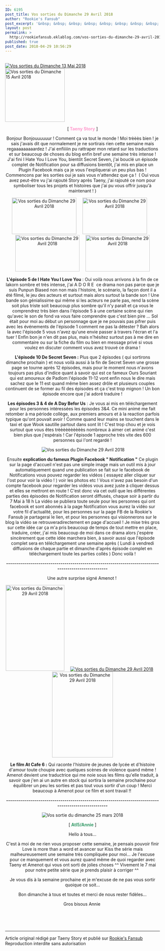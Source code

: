 ```yaml
---
ID: 6195
post_title: Vos sorties du Dimanche 29 Avril 2018
author: "Rookie's Fansub"
post_excerpt: '&nbsp; &nbsp; &nbsp; &nbsp; &nbsp; &nbsp; &nbsp; &nbsp; &nbsp; &nbsp; &nbsp; &nbsp; &nbsp; &nbsp; &nbsp; &nbsp; &nbsp; &nbsp; &nbsp; &nbsp; &nbsp; &nbsp; &nbsp; &nbsp; &nbsp; &nbsp; &nbsp; &nbsp; &nbsp; &nbsp; &nbsp; &nbsp; &nbsp; &nbsp; &nbsp; &nbsp; &nbsp; &nbsp; &nbsp; &nbsp; &nbsp; &nbsp; &nbsp; &nbsp; &nbsp; &nbsp; &nbsp; &nbsp; &nbsp; &nbsp; &nbsp; &nbsp; &nbsp; &nbsp; &nbsp; &nbsp; &nbsp; &nbsp; &nbsp; &nbsp; &nbsp; &nbsp; &nbsp; &nbsp; &nbsp; &nbsp; &nbsp; &nbsp; &nbsp; &nbsp; &nbsp; &nbsp; &nbsp; &nbsp; &nbsp; &nbsp; &nbsp; &nbsp; &nbsp; &nbsp; &nbsp; &nbsp; &nbsp; &nbsp; &nbsp; &nbsp; &nbsp; &nbsp;&nbsp; [ &nbsp;Taeny Story &nbsp; ] Bonjour...'
layout: post
permalink: >
  http://rookiefansub.eklablog.com/vos-sorties-du-dimanche-29-avril-2018-a144526484
published: true
post_date: 2018-04-29 10:56:29
---
```

<p>&nbsp; &nbsp; &nbsp; &nbsp; &nbsp; &nbsp; &nbsp; &nbsp; &nbsp; &nbsp; &nbsp; &nbsp; &nbsp; &nbsp; &nbsp; &nbsp; &nbsp; &nbsp; &nbsp; &nbsp; &nbsp; &nbsp; &nbsp; &nbsp; &nbsp; &nbsp; &nbsp; &nbsp; &nbsp; &nbsp; &nbsp; &nbsp; &nbsp; &nbsp; &nbsp; &nbsp; &nbsp; &nbsp; &nbsp; &nbsp; &nbsp; &nbsp; &nbsp; &nbsp; &nbsp; &nbsp; &nbsp; &nbsp; &nbsp; &nbsp; &nbsp; &nbsp; &nbsp; &nbsp; &nbsp; &nbsp; &nbsp; &nbsp; &nbsp; &nbsp;<a href="http://ekladata.com/wdh_L-I2PFhimAJ1XuXsgMLAIr4.png"><img src="https://united-subs.dearclouds.com/wp-content/uploads/2018/05/b72202faace9de0c0799421cf3a6d58b.jpg" alt="Vos sorties du Dimanche 13 Mai 2018"/></a>&nbsp; &nbsp; &nbsp; &nbsp; &nbsp; &nbsp; &nbsp; &nbsp; &nbsp; &nbsp; &nbsp; &nbsp; &nbsp; &nbsp; &nbsp; &nbsp; &nbsp; &nbsp; &nbsp; &nbsp; &nbsp; &nbsp; &nbsp; &nbsp; &nbsp; &nbsp; &nbsp; &nbsp;&nbsp;<a href="http://ekladata.com/8RkxwIEY_enRo1KZ2f6yZeF3ulM.png"><img src="http://ekladata.com/8RkxwIEY_enRo1KZ2f6yZeF3ulM@194x173.png" alt="Vos sorties du Dimanche 15 Avril 2018" width="194" height="173"/></a></p>
<p style="text-align: center;">[<span style="color: #ff99cc;"><strong>&nbsp;Taeny Story</strong>&nbsp;</span>]</p>
<p style="text-align: center;">Bonjour Bonjouuuuuur ! Comment &ccedil;a va tout le monde ! Moi tr&egrave;&egrave;&egrave;s bien ! je sais j'avais dit que normalement je ne sortirais rien cette semaine mais regaaaaaaaaardez ! J'ai enfiiiiin pu rattraper mon retard sur les traductions et sur beaucoup de choses du blog enfin bref une semaine tr&egrave;s intense ! J'ai fini I Hate You I Love You, bient&ocirc;t Secret Seven, j'ai boucl&eacute; un &eacute;pisode complet de Notification pour sa diffusions bient&ocirc;t, j'ai mis en place un Plugin Facebook mais &ccedil;a je vous l'expliquerai un peu plus bas ! Commencons par les sorties oui je sais vous n'attendez que &ccedil;a !&nbsp; ( Oui vous avez peut-&ecirc;tre vu j'ai rajout&eacute; Story apr&egrave;s Taeny, j'ai rajout&eacute; ce nom pour symboliser tous les projets et histoires que j'ai pu vous offrir jusqu'&agrave; maintenant ! )</p>
<p style="text-align: center;"><a href="http://ekladata.com/xnwFE_9HYOgVzAPRFJhrkdn2Ykg.jpg"><img src="http://ekladata.com/xnwFE_9HYOgVzAPRFJhrkdn2Ykg@210x118.jpg" alt="Vos sorties du Dimanche 29 Avril 2018" width="210" height="118"/></a>&nbsp; &nbsp; &nbsp;<a href="http://ekladata.com/ylA33bjMQffpC66BF1BXxZId7wI.png"><img src="http://ekladata.com/ylA33bjMQffpC66BF1BXxZId7wI@210x118.png" alt="Vos sorties du Dimanche 29 Avril 2018" width="210" height="118"/></a>&nbsp; &nbsp; &nbsp;<a href="http://ekladata.com/DtLC2V1VGX-ifL25PoJd7d8yCh4.jpg"><img src="http://ekladata.com/DtLC2V1VGX-ifL25PoJd7d8yCh4@209x118.jpg" alt="Vos sorties du Dimanche 29 Avril 2018" width="209" height="118"/></a>&nbsp; &nbsp; &nbsp;<a href="http://ekladata.com/xuxCN8KtUsN-rcByXA9nnXEB4lg.jpg"><img src="http://ekladata.com/xuxCN8KtUsN-rcByXA9nnXEB4lg@209x118.jpg" alt="Vos sorties du Dimanche 29 Avril 2018" width="209" height="118"/></a></p>
<p style="text-align: center;"><strong>L'&eacute;pisode 5 de I Hate You I Love You</strong> : Oui voil&agrave; nous arrivons &agrave; la fin de ce lakorn sombre et tr&egrave;s intense, j'ai A D O R E&nbsp; ce drama non pas parce que je suis Punpun Biased non non mais l'histoire, le sc&eacute;nario, la fa&ccedil;on dont il a &eacute;t&eacute; film&eacute;, le jeu des acteurs et surtout mais alors surtout la bande son ! Une bande son g&eacute;nialissime qui m&ecirc;me si les acteurs ne parle pas, rend la sc&egrave;ne soit plus triste soit beaucoup plus sombre qu'il n'y para&icirc;t et &ccedil;a vous le comprendrez tr&egrave;s bien dans l'&eacute;pisode 5 &agrave; une certaine sc&egrave;ne qui rien qu'avec le son de fond va vous faire comprendre que c'est bien pire ... Sol &eacute;tait pour moi au d&eacute;but un personnage que je ne pouvais pas pifrer puis avec les &eacute;v&eacute;nements de l'&eacute;pisode 1 comment ne pas la d&eacute;tester ? Bah alors la avec l'&eacute;pisode 5 vous n'avez qu'une envie passer &agrave; travers l'&eacute;cran et l'a tuer ! Enfin bon je n'en dit pas plus, mais n'h&eacute;sitez surtout pas &agrave; me dire en commentaire ou sur la fiche du film ou bien en message priv&eacute; si vous voulez en discuter comment vous avez trouv&eacute; ce drama !</p>
<p style="text-align: center;"><strong>L'&eacute;pisode 10 De Secret Seven :</strong> Plus que 2 &eacute;pisodes ( qui sortirons dimanche prochain ) et nous voil&agrave; aussi &agrave; la fin de Secret Seven une grosse page se tourne apr&egrave;s 12 &eacute;pisodes, mais pour le moment nous n'avons toujours pas plus d'indice quant&nbsp;&agrave; savoir qui est ce fameux Ours Souriant qui est amoureux de Padlom l'&eacute;pisode 11-12 vont enfin nous le dire mais sachez que le 11 est quand m&ecirc;me bien assez dr&ocirc;le et plusieurs couples continuent de se former au fil des &eacute;pisodes et &ccedil;a c'est trop mignon ! Un bon &eacute;pisode encore que j'ai ador&eacute; traduire !</p>
<p style="text-align: center;"><strong>Les &eacute;pisodes 3 &amp; 4 de A Day Befor Us</strong> : Je vous ai mis en t&eacute;l&eacute;chargement pour les personnes int&eacute;ress&eacute;es les &eacute;pisodes 3&amp;4. Ce mini anim&eacute; me fait retomber &agrave; ma p&eacute;riode coll&egrave;ge, aux premiers amours et &agrave; la reaction parfois typique qu'ont pouvait avoir ! Comme quand leur mains se touchent dans le taxi et que Wook sautille partout dans sont lit ! C'est trop chou et je vois surtout que vous &ecirc;tes tr&egrave;&egrave;&egrave;&egrave;&egrave;&egrave;&egrave;&egrave;&egrave;&egrave;s nombreux &agrave; aimer cet anim&eacute; c'est bien plus que j'esp&eacute;rais ! Car l'&eacute;pisode 1 approche tr&egrave;s vite des 600 personnes qui l'ont regard&eacute; !</p>
<p style="text-align: center;">&nbsp;<img src="http://ekladata.com/dqjdKPiJDX9Bt7WJO7FeR6Ud2OY@500x156.jpg" alt="Vos sorties du Dimanche 29 Avril 2018"/></p>
<p style="text-align: center;">Ensuite <strong>explication du fameux Plugin Facebook " Notification "</strong> Ce plugin sur la page d'accueil n'est pas une simple image mais un outil mis &agrave; jour automatiquement quand une publication se fait sur le facebook de Notifications vous pouvez regarder les vid&eacute;os ( essayez aller cliquer sur l'ost pour voir la vid&eacute;o ! ) voir les photos etc ! Vous n'avez pas besoin d'un compte facebook pour regarder les vid&eacute;os vous avez juste &agrave; cliquer dessus et elles se mettront en route ! C'est donc via cet outil que les diff&eacute;rentes parties des &eacute;pisodes de Notification seront diffus&eacute;s, chaque soir &agrave; partir du 7 Mai &agrave; 18 h La vid&eacute;o se publiera toute seule pour les personnes qui ont facebook et sont abonn&eacute;s &agrave; la page Notification vous aurez la vid&eacute;o sur votre fil d'actualit&eacute;, pour les personnes sur la page FB de la Rookie's Fansub je partagerai le lien, et pour les personnes qui visionnerons sur le blog la vid&eacute;o se retrouveradirectement en page d'accueil ! Je mise tr&egrave;s gros sur cette id&eacute;e car &ccedil;a m'a pris beaucoup de temps de tout mettre en place, traduire, cr&eacute;er, j'ai mis beaucoup de moi dans ce drama alors j'esp&egrave;re sinc&egrave;rement que cette id&eacute;e marchera bien, &agrave; savoir aussi que l'&eacute;pisode complet sera en t&eacute;l&eacute;chargement une semaine apr&egrave;s ( Lundi &agrave; vendredi diffusions de chaque partie et dimanche d'apr&egrave;s &eacute;pisode complet en t&eacute;l&eacute;chargement toute les parties coll&eacute;s ) Donc voil&agrave; !</p>
<p style="text-align: center;"><strong>-----------------------------------------------------------------------------------------------------</strong></p>
<p style="text-align: center;">Une autre surprise sign&eacute; Amenot !&nbsp;</p>
<p style="text-align: center;"><a href="http://ekladata.com/V0y3Ag3rwEeRONTE_AoY6vR9UcA.jpg"><img src="http://ekladata.com/V0y3Ag3rwEeRONTE_AoY6vR9UcA@191x278.jpg" alt="Vos sorties du Dimanche 29 Avril 2018" width="191" height="278"/></a>&nbsp; &nbsp; &nbsp;<a href="http://ekladata.com/yAaxsD0za7DQMVBIWvWfqDhleGA.jpg"><img src="http://ekladata.com/yAaxsD0za7DQMVBIWvWfqDhleGA@500x278.jpg" alt="Vos sorties du Dimanche 29 Avril 2018"/></a>&nbsp; &nbsp; &nbsp;<a href="http://ekladata.com/Wio2PO-MS-eE_CyDnfim-mKXHig.jpg"><img src="http://ekladata.com/Wio2PO-MS-eE_CyDnfim-mKXHig@198x278.jpg" alt="Vos sorties du Dimanche 29 Avril 2018" width="198" height="278"/></a></p>
<p style="text-align: center;"><strong>Le film At Cafe 6 :</strong> Qui raconte l'histoire de jeunes de lyc&eacute;e et d'histoire d'amour toute choupie avec quelques sc&egrave;nes de violence quand m&ecirc;me ! Amenot devient une traductrice qui me noie sous les films qu'elle traduit, &agrave; savoir que j'en ai un autre en stock qui sortira la semaine prochaine pour &eacute;quilibrer un peu les sorties et pas tout vous sortir d'un coup ! Merci beaucoup &agrave; Amenot pour ce film et sont travail !!&nbsp;</p>
<p style="text-align: center;"><strong>-----------------------------------------------------------------------------------------------------</strong></p>
<p style="text-align: center;"><img src="http://ekladata.com/KgnBZSDuMmKS3eQJadOU4_2dqmI@150x150.png" alt="Vos sortie du dimanche 25 mars 2018"/></p>
<p style="text-align: center;">[<strong style="box-sizing: content-box;"><span style="box-sizing: content-box; color: #339966;">&nbsp;Atl5/Annie</span></strong>&nbsp;]</p>
<p style="text-align: center;">Hello &agrave; tous...</p>
<p style="text-align: center;">C'est &agrave; moi de ne rien vous proposer cette semaine, je pensais pouvoir finir Love is more than a word et avancer sur Kiss the s&eacute;rie mais malheureusement une semaine tr&egrave;s compliqu&eacute;e pour moi... Je l'excuse pour ce manquement et vous aurez quand m&ecirc;me de quoi regarder avec Taeny et Amenot qui vous ont sorti de jolies choses ^^ Vivement le 7 mai pour notre petite s&eacute;rie que je prends plaisir &agrave; corriger ^^&nbsp;</p>
<p style="text-align: center;">Je vous dis &agrave; la semaine prochaine et je m'excuse de ne pas vous sortir quoique ce soit...</p>
<p style="text-align: center;">Bon dimanche &agrave; tous et toutes et merci de nous rester fid&egrave;les...</p>
<p style="text-align: center;">Gros bisous Annie&nbsp;</p><br /><br /><br /><hr />Article original rédigé par Taeny Story et publié sur <a href="http://rookiefansub.eklablog.com/">Rookie's Fansub</a> <br /> Reproduction interdite sans autorisation